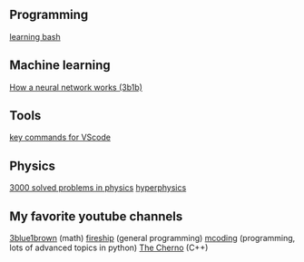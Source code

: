 
## Programming
[learning bash](https://www.youtube.com/watch?v=SPwyp2NG-bE&list=PLIhvC56v63IKioClkSNDjW7iz-6TFvLwS&index=1)

## Machine learning
[How a neural network works (3b1b)](https://www.youtube.com/watch?v=aircAruvnKk&list=PLZHQObOWTQDNU6R1_67000Dx_ZCJB-3pi)


## Tools
[key commands for VScode](https://www.youtube.com/watch?v=dI34jrEtmB0)

## Physics
[3000 solved problems in physics](https://archive.org/details/3000SolvedProblemsInPhysics)
[hyperphysics](http://hyperphysics.phy-astr.gsu.edu/hbase/index.html)


## My favorite youtube channels
[3blue1brown](https://www.youtube.com/@3blue1brown) (math)
[fireship](https://www.youtube.com/@Fireship) (general programming)
[mcoding](https://www.youtube.com/@mCoding) (programming, lots of advanced topics in python)
[The Cherno](https://www.youtube.com/@TheCherno) (C++)

